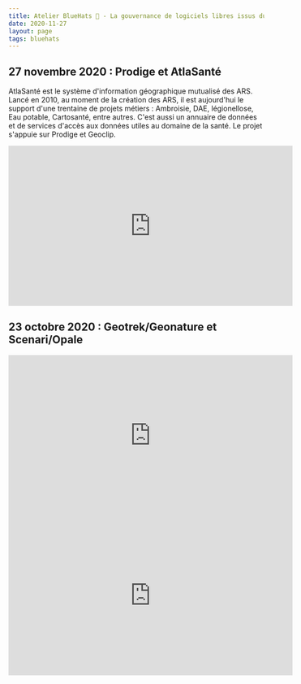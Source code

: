 ```yaml
---
title: Atelier BlueHats 🧢 - La gouvernance de logiciels libres issus du secteur public
date: 2020-11-27
layout: page
tags: bluehats
---
```


## 27 novembre 2020 : Prodige et AtlaSanté

AtlaSanté est le système d'information géographique mutualisé des ARS. Lancé en 2010, au moment de la création des ARS, il est aujourd'hui le support d'une trentaine de projets métiers : Ambroisie, DAE, légionellose, Eau potable, Cartosanté, entre autres.  C'est aussi un annuaire de données et de services d'accès aux données utiles au domaine de la santé. Le projet s'appuie sur Prodige et Geoclip.

<iframe title="Atelier BlueHats: présentation de Prodige et Atlasanté" src="https://tube.numerique.gouv.fr/videos/embed/35dc98e3-574f-44f3-bc2d-8bcb6b1f3885" allowfullscreen="" sandbox="allow-same-origin allow-scripts allow-popups" width="560" height="315" frameborder="0"></iframe>

## 23 octobre 2020 : Geotrek/Geonature et Scenari/Opale

<iframe title="Atelier BlueHats: Geotrek et Geonature" src="https://tube.numerique.gouv.fr/videos/embed/7f079af8-78b8-4ed1-9b5e-cfc3bd151f0f" allowfullscreen="" sandbox="allow-same-origin allow-scripts allow-popups" width="560" height="315" frameborder="0"></iframe>

<iframe title="Atelier BlueHats : La chaîne éditoriale Scenari, histoire et gestion d'une mise en libre" src="https://tube.numerique.gouv.fr/videos/embed/0bbdf10e-c9b0-40fd-b77b-e9ddc6ddd0e7" allowfullscreen="" sandbox="allow-same-origin allow-scripts allow-popups" width="560" height="315" frameborder="0"></iframe>
